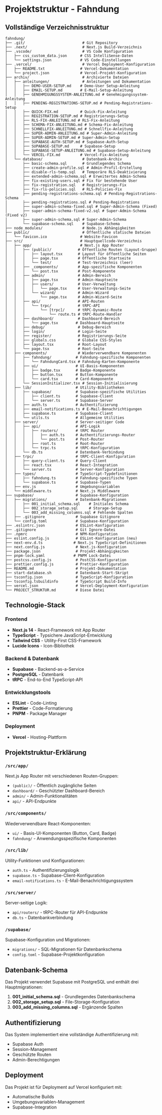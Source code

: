 # Projektstruktur - Fahndung

## Vollständige Verzeichnisstruktur

```
fahndung/
├── .git/                          # Git Repository
├── .next/                         # Next.js Build-Verzeichnis
├── .vscode/                       # VS Code Konfiguration
│   ├── css_custom_data.json      # CSS IntelliSense-Daten
│   └── settings.json             # VS Code-Einstellungen
├── .vercel/                       # Vercel Deployment-Konfiguration
│   ├── README.txt                # Vercel-Dokumentation
│   └── project.json              # Vercel-Projekt-Konfiguration
├── archiv/                        # Archivierte Dateien
│   ├── anleitungen/               # Anleitungen und Dokumentation
│   │   ├── DEMO-USER-SETUP.md    # Demo-User Setup-Anleitung
│   │   ├── EMAIL-SETUP.md        # E-Mail-Setup-Anleitung
│   │   ├── GENEHMIGUNGSSYSTEM-ANLEITUNG.md # Genehmigungssystem-Anleitung
│   │   ├── PENDING-REGISTRATIONS-SETUP.md # Pending-Registrations-Setup
│   │   ├── QUICK-FIX.md          # Quick-Fix-Anleitung
│   │   ├── REGISTRATION-SETUP.md # Registrierungs-Setup
│   │   ├── RLS-FIX-ANLEITUNG.md # RLS-Fix-Anleitung
│   │   ├── SCHEMA-FIX-ANLEITUNG.md # Schema-Fix-Anleitung
│   │   ├── SCHNELLFIX-ANLEITUNG.md # Schnellfix-Anleitung
│   │   ├── SUPER-ADMIN-ANLEITUNG.md # Super-Admin-Anleitung
│   │   ├── SUPER-ADMIN-SETUP.md # Super-Admin-Setup
│   │   ├── SUPABASE-AUTH-SETUP.md # Supabase-Auth-Setup
│   │   ├── SUPABASE-SETUP.md     # Supabase-Setup
│   │   ├── SUPABASE-SETUP-ANLEITUNG.md # Supabase-Setup-Anleitung
│   │   └── VERCEL-FIX.md         # Vercel-Fix-Anleitung
│   └── database/                  # Datenbank-Archiv
│       ├── basic-schema.sql       # Grundlegendes Schema
│       ├── create-admin-profile.sql # Admin-Profil-Erstellung
│       ├── disable-rls-temp.sql   # Temporäre RLS-Deaktivierung
│       ├── extended-admin-schema.sql # Erweitertes Admin-Schema
│       ├── fix-existing-users.sql # Fix für bestehende User
│       ├── fix-registration.sql   # Registrierungs-Fix
│       ├── fix-rls-policies.sql   # RLS-Policies-Fix
│       ├── pending-registrations-schema.sql # Pending-Registrations-Schema
│       ├── pending-registrations.sql # Pending-Registrations
│       ├── super-admin-schema-fixed.sql # Super-Admin-Schema (Fixed)
│       ├── super-admin-schema-fixed-v2.sql # Super-Admin-Schema (Fixed v2)
│       ├── super-admin-schema.sql # Super-Admin-Schema
│       └── supabase-schema.sql    # Supabase-Schema
├── node_modules/                  # Node.js Abhängigkeiten
├── public/                        # Öffentliche statische Dateien
│   └── favicon.ico               # Website-Favicon
├── src/                          # Hauptquellcode-Verzeichnis
│   ├── app/                      # Next.js App Router
│   │   ├── (public)/            # Öffentliche Routen (Layout-Gruppe)
│   │   │   ├── layout.tsx       # Layout für öffentliche Seiten
│   │   │   ├── page.tsx         # Öffentliche Startseite
│   │   │   └── test/            # Test-Verzeichnis (leer)
│   │   ├── _components/         # App-spezifische Komponenten
│   │   │   └── post.tsx         # Post-Komponente
│   │   ├── admin/               # Admin-Bereich
│   │   │   ├── page.tsx         # Admin-Hauptseite
│   │   │   ├── users/           # User-Verwaltung
│   │   │   │   └── page.tsx     # User-Verwaltungs-Seite
│   │   │   └── wizard/          # Admin-Wizard
│   │   │       └── page.tsx     # Admin-Wizard-Seite
│   │   ├── api/                 # API-Routen
│   │   │   └── trpc/            # tRPC-API
│   │   │       └── [trpc]/      # tRPC-Dynamic-Route
│   │   │           └── route.ts # tRPC-Route-Handler
│   │   ├── dashboard/           # Dashboard-Bereich
│   │   │   └── page.tsx        # Dashboard-Hauptseite
│   │   ├── debug/               # Debug-Bereich
│   │   ├── login/               # Login-Seite
│   │   ├── register/            # Registrierungs-Seite
│   │   ├── globals.css          # Globale CSS-Styles
│   │   ├── layout.tsx           # Root-Layout
│   │   └── page.tsx             # Root-Seite
│   ├── components/              # Wiederverwendbare Komponenten
│   │   ├── fahndung/           # Fahndung-spezifische Komponenten
│   │   │   └── FahndungCard.tsx # Fahndung-Karten-Komponente
│   │   ├── ui/                 # UI-Basis-Komponenten
│   │   │   ├── badge.tsx       # Badge-Komponente
│   │   │   ├── button.tsx      # Button-Komponente
│   │   │   └── card.tsx        # Card-Komponente
│   │   └── SessionInitializer.tsx # Session-Initialisierung
│   ├── lib/                    # Utility-Bibliotheken
│   │   ├── supabase/           # Supabase-spezifische Utilities
│   │   │   ├── client.ts       # Supabase-Client
│   │   │   └── server.ts       # Supabase-Server
│   │   ├── auth.ts             # Authentifizierung
│   │   ├── email-notifications.ts # E-Mail-Benachrichtigungen
│   │   ├── supabase.ts         # Supabase-Client
│   │   └── utils.ts            # Allgemeine Utilities
│   ├── server/                 # Server-seitiger Code
│   │   ├── api/                # API-Logik
│   │   │   ├── routers/        # tRPC Router
│   │   │   │   ├── auth.ts     # Authentifizierungs-Router
│   │   │   │   └── post.ts     # Post-Router
│   │   │   ├── root.ts         # Root-Router
│   │   │   └── trpc.ts         # tRPC-Konfiguration
│   │   └── db.ts               # Datenbank-Verbindung
│   ├── trpc/                   # tRPC-Client-Konfiguration
│   │   ├── query-client.ts     # Query-Client
│   │   ├── react.tsx           # React-Integration
│   │   └── server.ts           # Server-Konfiguration
│   ├── types/                  # TypeScript-Typdefinitionen
│   │   ├── fahndung.ts         # Fahndung-spezifische Typen
│   │   └── supabase.ts         # Supabase-Typen
│   ├── env.js                  # Umgebungsvariablen
│   └── middleware.ts           # Next.js Middleware
├── supabase/                   # Supabase-Konfiguration
│   ├── migrations/             # Datenbank-Migrationen
│   │   ├── 001_initial_schema.sql    # Initiales Schema
│   │   ├── 002_storage_setup.sql     # Storage-Setup
│   │   └── 003_add_missing_columns.sql # Fehlende Spalten
│   ├── .gitignore              # Supabase Gitignore
│   └── config.toml             # Supabase-Konfiguration
├── .eslintrc.json              # ESLint-Konfiguration
├── .gitignore                  # Git Ignore-Datei
├── .npmrc                      # NPM-Konfiguration
├── eslint.config.js            # ESLint-Konfiguration (neu)
├── next-env.d.ts              # Next.js TypeScript-Definitionen
├── next.config.js              # Next.js-Konfiguration
├── package.json                # Projekt-Abhängigkeiten
├── pnpm-lock.yaml             # PNPM Lock-Datei
├── postcss.config.js           # PostCSS-Konfiguration
├── prettier.config.js          # Prettier-Konfiguration
├── README.md                   # Projekt-Dokumentation
├── start-database.sh           # Datenbank-Start-Skript
├── tsconfig.json               # TypeScript-Konfiguration
├── tsconfig.tsbuildinfo        # TypeScript Build-Info
├── vercel.json                 # Vercel-Deployment-Konfiguration
└── PROJECT_STRUKTUR.md         # Diese Datei
```

## Technologie-Stack

### Frontend
- **Next.js 14** - React-Framework mit App Router
- **TypeScript** - Typsichere JavaScript-Entwicklung
- **Tailwind CSS** - Utility-First CSS-Framework
- **Lucide Icons** - Icon-Bibliothek

### Backend & Datenbank
- **Supabase** - Backend-as-a-Service
- **PostgreSQL** - Datenbank
- **tRPC** - End-to-End TypeScript-API

### Entwicklungstools
- **ESLint** - Code-Linting
- **Prettier** - Code-Formatierung
- **PNPM** - Package Manager

### Deployment
- **Vercel** - Hosting-Plattform

## Projektstruktur-Erklärung

### `/src/app/`
Next.js App Router mit verschiedenen Routen-Gruppen:
- `(public)/` - Öffentlich zugängliche Seiten
- `dashboard/` - Geschützter Dashboard-Bereich
- `admin/` - Admin-Funktionalitäten
- `api/` - API-Endpunkte

### `/src/components/`
Wiederverwendbare React-Komponenten:
- `ui/` - Basis-UI-Komponenten (Button, Card, Badge)
- `fahndung/` - Anwendungsspezifische Komponenten

### `/src/lib/`
Utility-Funktionen und Konfigurationen:
- `auth.ts` - Authentifizierungslogik
- `supabase.ts` - Supabase-Client-Konfiguration
- `email-notifications.ts` - E-Mail-Benachrichtigungssystem

### `/src/server/`
Server-seitige Logik:
- `api/routers/` - tRPC-Router für API-Endpunkte
- `db.ts` - Datenbankverbindung

### `/supabase/`
Supabase-Konfiguration und Migrationen:
- `migrations/` - SQL-Migrationen für Datenbankschema
- `config.toml` - Supabase-Projektkonfiguration

## Datenbank-Schema

Das Projekt verwendet Supabase mit PostgreSQL und enthält drei Hauptmigrationen:
1. **001_initial_schema.sql** - Grundlegendes Datenbankschema
2. **002_storage_setup.sql** - File-Storage-Konfiguration
3. **003_add_missing_columns.sql** - Ergänzende Spalten

## Authentifizierung

Das System implementiert eine vollständige Authentifizierung mit:
- Supabase Auth
- Session-Management
- Geschützte Routen
- Admin-Berechtigungen

## Deployment

Das Projekt ist für Deployment auf Vercel konfiguriert mit:
- Automatische Builds
- Umgebungsvariablen-Management
- Supabase-Integration 